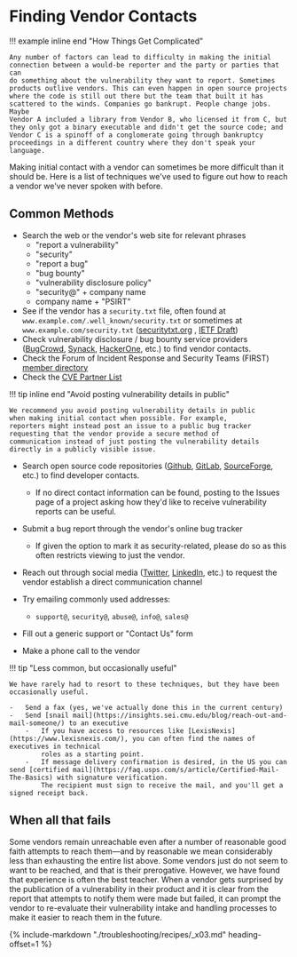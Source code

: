 # Finding Vendor Contacts

!!! example inline end "How Things Get Complicated"

    Any number of factors can lead to difficulty in making the initial
    connection between a would-be reporter and the party or parties that can
    do something about the vulnerability they want to report. Sometimes
    products outlive vendors. This can even happen in open source projects
    where the code is still out there but the team that built it has
    scattered to the winds. Companies go bankrupt. People change jobs. Maybe
    Vendor A included a library from Vendor B, who licensed it from C, but
    they only got a binary executable and didn't get the source code; and
    Vendor C is a spinoff of a conglomerate going through bankruptcy
    proceedings in a different country where they don't speak your
    language. 

Making initial contact with a vendor can sometimes be more difficult
than it should be. Here is a list of techniques we've used to figure
out how to reach a vendor we've never spoken with before.


## Common Methods

- Search the web or the vendor's web site for relevant phrases
    -   "report a vulnerability"
    -   "security"
    -   "report a bug"
    -   "bug bounty"
    -   "vulnerability disclosure policy"
    -   "security@" + company name
    -   company name + "PSIRT"
- See if the vendor has a `security.txt` file, often found at
    `www.example.com/.well_known/security.txt` or sometimes
    at `www.example.com/security.txt`
    ([securitytxt.org](https://securitytxt.org/) , [IETF
    Draft](https://tools.ietf.org/html/draft-foudil-securitytxt-09))
- Check vulnerability disclosure / bug bounty service providers
    ([BugCrowd](https://www.bugcrowd.com/), [Synack](https://www.synack.com/), [HackerOne](https://www.hackerone.com/), etc.) to find vendor contacts.
- Check the Forum of Incident Response and Security Teams (FIRST) [member directory](https://www.first.org/members/teams/)
- Check the [CVE Partner List](https://www.cve.org/PartnerInformation/ListofPartners)


!!! tip inline end "Avoid posting vulnerability details in public" 

    We recommend you avoid posting vulnerability details in public
    when making initial contact when possible. For example,
    reporters might instead post an issue to a public bug tracker
    requesting that the vendor provide a secure method of
    communication instead of just posting the vulnerability details
    directly in a publicly visible issue.

- Search open source code repositories
    ([Github](https://www.github.com/), [GitLab](https://gitlab.com/), [SourceForge](https://sourceforge.net/), etc.) to find developer contacts.
    -   If no direct contact information can be found, posting to the
        Issues page of a project asking how they'd like to receive
        vulnerability reports can be useful.

- Submit a bug report through the vendor's online bug tracker
    -   If given the option to mark it as security-related, please do so
        as this often restricts viewing to just the vendor.
- Reach out through social media
    ([Twitter](https://twitter.com/), [LinkedIn](https://www.linkedin.com/), etc.) to request the vendor establish a direct
    communication channel 
 
- Try emailing commonly used addresses: 
    -   `support@`, `security@`, `abuse@`, `info@`, `sales@`

- Fill out a generic support or "Contact Us" form
- Make a phone call to the vendor

!!! tip "Less common, but occasionally useful"

    We have rarely had to resort to these techniques, but they have been
    occasionally useful.

    -   Send a fax (yes, we've actually done this in the current century)
    -   Send [snail mail](https://insights.sei.cmu.edu/blog/reach-out-and-mail-someone/) to an executive 
        -   If you have access to resources like [LexisNexis](https://www.lexisnexis.com/), you can often find the names of executives in technical 
            roles as a starting point.
        -   If message delivery confirmation is desired, in the US you can send [certified mail](https://faq.usps.com/s/article/Certified-Mail-The-Basics) with signature verification.
            The recipient must sign to receive the mail, and you'll get a signed receipt back.

## When all that fails

Some vendors remain unreachable even after a number of reasonable good faith attempts to reach them&mdash;and by 
reasonable we mean considerably less than exhausting the entire list above.
Some vendors just do not seem to want to be reached, and that is their prerogative.
However, we have found that experience is often the best teacher.
When a vendor gets surprised by the publication of a vulnerability in their product and it is clear from the report
that attempts to notify them were made but failed, it can prompt the vendor to re-evaluate their vulnerability
intake and handling processes to make it easier to reach them in the future.

{% include-markdown "./troubleshooting/recipes/_x03.md" heading-offset=1 %}

